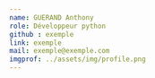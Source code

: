 ```yaml
---
name: GUERAND Anthony
role: Développeur python
github : exemple
link: exemple
mail: exemple@exemple.com
imgprof: ../assets/img/profile.png
---
```

